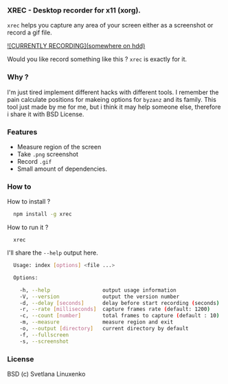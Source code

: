 ### XREC - Desktop recorder for x11 (xorg).

`xrec` helps you capture any area of your screen either as a screenshot or record a gif file.

[![CURRENTLY RECORDING](somewhere on hdd)]()

Would you like record something like this ? `xrec` is exactly for it.

### Why ?

I'm just tired implement different hacks with different tools.
I remember the pain calculate positions for makeing options for `byzanz` and its family.
This tool just made by me for me, but i think it may help someone else, therefore i share it with BSD License.

### Features
  * Measure region of the screen
  * Take `.png` screenshot
  * Record `.gif`
  * Small amount of dependencies.

### How to

How to install ?

```sh
  npm install -g xrec
```

How to run it ?

```
  xrec
```

I'll share the `--help` output here.

```sh
  Usage: index [options] <file ...>

  Options:

    -h, --help                 output usage information
    -V, --version              output the version number
    -d, --delay [seconds]      delay before start recording (seconds)
    -r, --rate [milliseconds]  capture frames rate (default: 1200)
    -c, --count [number]       total frames to capture (default : 10)
    -m, --measure              measure region and exit
    -o, --output [directory]   current directory by default
    -f, --fullscreen
    -s, --screenshot
```

### License

BSD (c) Svetlana Linuxenko